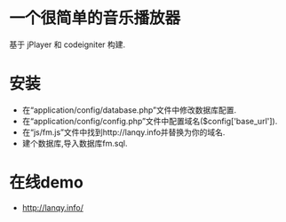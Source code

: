 # 一个很简单的音乐播放器

基于 jPlayer 和 codeigniter 构建.


# 安装

- 在“application/config/database.php”文件中修改数据库配置.
- 在“application/config/config.php”文件中配置域名($config['base_url']).
- 在“js/fm.js”文件中找到http://lanqy.info并替换为你的域名.
- 建个数据库,导入数据库fm.sql.

# 在线demo

- <a href="http://lanqy.info/">http://lanqy.info/</a>

